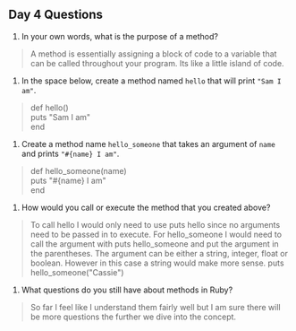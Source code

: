 ## Day 4 Questions

1. In your own words, what is the purpose of a method?

> A method is essentially assigning a block of code to a variable that can be called throughout your program. Its like a little island of code.

1. In the space below, create a method named `hello` that will print `"Sam I am"`.

>def hello()  
  puts "Sam I am"  
end

1. Create a method name `hello_someone` that takes an argument of `name` and prints `"#{name} I am"`.

> def hello_someone(name)  
    puts "#{name} I am"  
  end

1. How would you call or execute the method that you created above?

> To call hello I would only need to use puts hello since no arguments need to be passed in to execute. For hello_someone I would need to call the argument with puts hello_someone and put the argument in the parentheses. The argument can be either a string, integer, float or boolean. However in this case a string would make more sense. puts hello_someone("Cassie")

1. What questions do you still have about methods in Ruby?

> So far I feel like I understand them fairly well but I am sure there will be more questions the further we dive into the concept. 
